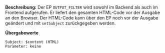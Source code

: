 
**Beschreibung:** Der EP `OUTPUT_FILTER` wird sowohl im Backend als auch im Frontend aufgerufen. Er liefert den gesamten HTML-Code vor der Ausgabe an den Browser. Der HTML-Code kann über den EP noch vor der Ausgabe geändert und mit `setSubject` zurückgegeben werden.

**Übergabewerte**

```
Subject: $content (HTML)
Parameter: keine
```
